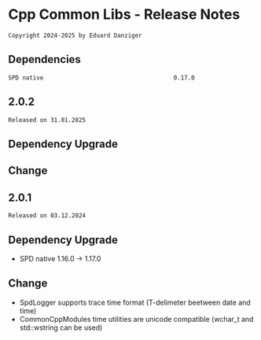 ﻿Cpp Common Libs - Release Notes
=====================================
~~~
Copyright 2024-2025 by Eduard Danziger
~~~

## Dependencies
~~~
SPD native                                     0.17.0
~~~

2.0.2
--------
~~~
Released on 31.01.2025
~~~

## Dependency Upgrade

## Change


2.0.1
--------
~~~
Released on 03.12.2024
~~~

## Dependency Upgrade
- SPD native      1.16.0  -> 1.17.0

## Change
- SpdLogger supports trace time format (T-delimeter beetween date and time)
- CommonCppModules time utilities are unicode compatible (wchar_t and std::wstring can be used)

